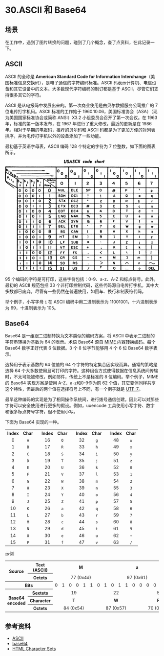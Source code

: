 # 30.ASCII 和 Base64
## <a name="situation"></a> 场景
在工作中，遇到了图片转换的问题，碰到了几个概念，查了点资料，在此记录一下。

## ASCII
ASCII 的全称是 **American Standard Code for Information Interchange**（美国标准信息交换码），是电子通信的字符编码标准。ASCII 码表示计算机、电信设备和其它设备中的文本。大多数现代字符编码的制订都是基于 ASCII，尽管它们支持很多其它的字符。

ASCII 是从电报码中发展出来的。第一次商业使用是由贝尔数据服务公司推广的 7 位电传打字机码。ASCII 标准的工作始于 1960.10.06，美国标准协会（ASA）（现为美国国家标准协会或简称 ANSI）X3.2 小组委员会召开了第一次会议。在 1963 年，标准的第一版本发布，在 1967 年进行了重大修改，最近的更新是在 1986 年。相对于早期的电报码，推荐的贝尔码和 ASCII 码都是为了更加方便的对列表排序，并为电传打字机以外的设备添加了一些功能。

最初基于英语字母表，ASCII 编码 128 个特定的字符为 7 位整数，如下面的图表所示。

![30-ascii][url-local-ascii]

95 个编码的字符是可打印，这些字符包括：0-9、a-z、A-Z 和标点符号。此外，最初的 ASCII 规范包括 33 个非打印控制代码，这些代码源自电传打字机。其中大多数都已废弃，尽管有一些仍然在普遍使用，如回车、换行和制表符代码。

举个例子，小写字母 `i` 在 ASCII 编码中用二进制表示为 11001001，十六进制表示为 69，十进制表示为 105。

## Base64
Base64 是一组跟二进制转换为文本类似的编码方案，将 ASCII 中表示二进制的字符串转换为基数为 64 的表示。术语 Base64 源自 [MIME 内容转换编码][url-wiki-content-transfer-encoding]。每个 Base64 数字正好代表 6 位数据。3 个 8 位字节能够用 4 个 6 位 Base64 数字表示。

选择用于表示基数的 64 位值的 64 个字符的特定集合因实现而异。通常的策略是选择 64 个大多数使用且可打印的字符。这种组合方式使得数据在信息系统间传输时，不太可能被修改，例如邮件，传统上不是标准的 8 位编码。举个例子，MIME 的 Base64 实现方案是使用 A-Z、a-z和0-9作为前 62 个值，其它变体同样共享这个特性，但最后的两个值在选择符号上不同，有一个例子就是 [UTF-7][url-wiki-utf-7]。

最早这种编码的实现是为了相同操作系统间，进行拨号通信创建。因此可以对那些字符可以安全使用进行更多的假设。例如，uuencode 工具使用小写字符、数字和很多标点符号字符，但不使用小写。

下面为 Base64 实现的一种。

<table class="wikitable" style="text-align:center">

<tbody><tr>
<th scope="col">Index</th>
<th scope="col">Char
</th>
<td rowspan="17">
</td>
<th scope="col">Index</th>
<th scope="col">Char
</th>
<td rowspan="17">
</td>
<th scope="col">Index</th>
<th scope="col">Char
</th>
<td rowspan="17">
</td>
<th scope="col">Index</th>
<th scope="col">Char
</th></tr>
<tr>
<td>0</td>
<td><code>A</code></td>
<td>16</td>
<td><code>Q</code></td>
<td>32</td>
<td><code>g</code></td>
<td>48</td>
<td><code>w</code>
</td></tr>
<tr>
<td>1</td>
<td><code>B</code></td>
<td>17</td>
<td><code>R</code></td>
<td>33</td>
<td><code>h</code></td>
<td>49</td>
<td><code>x</code>
</td></tr>
<tr>
<td>2</td>
<td><code>C</code></td>
<td>18</td>
<td><code>S</code></td>
<td>34</td>
<td><code>i</code></td>
<td>50</td>
<td><code>y</code>
</td></tr>
<tr>
<td>3</td>
<td><code>D</code></td>
<td>19</td>
<td><code>T</code></td>
<td>35</td>
<td><code>j</code></td>
<td>51</td>
<td><code>z</code>
</td></tr>
<tr>
<td>4</td>
<td><code>E</code></td>
<td>20</td>
<td><code>U</code></td>
<td>36</td>
<td><code>k</code></td>
<td>52</td>
<td><code>0</code>
</td></tr>
<tr>
<td>5</td>
<td><code>F</code></td>
<td>21</td>
<td><code>V</code></td>
<td>37</td>
<td><code>l</code></td>
<td>53</td>
<td><code>1</code>
</td></tr>
<tr>
<td>6</td>
<td><code>G</code></td>
<td>22</td>
<td><code>W</code></td>
<td>38</td>
<td><code>m</code></td>
<td>54</td>
<td><code>2</code>
</td></tr>
<tr>
<td>7</td>
<td><code>H</code></td>
<td>23</td>
<td><code>X</code></td>
<td>39</td>
<td><code>n</code></td>
<td>55</td>
<td><code>3</code>
</td></tr>
<tr>
<td>8</td>
<td><code>I</code></td>
<td>24</td>
<td><code>Y</code></td>
<td>40</td>
<td><code>o</code></td>
<td>56</td>
<td><code>4</code>
</td></tr>
<tr>
<td>9</td>
<td><code>J</code></td>
<td>25</td>
<td><code>Z</code></td>
<td>41</td>
<td><code>p</code></td>
<td>57</td>
<td><code>5</code>
</td></tr>
<tr>
<td>10</td>
<td><code>K</code></td>
<td>26</td>
<td><code>a</code></td>
<td>42</td>
<td><code>q</code></td>
<td>58</td>
<td><code>6</code>
</td></tr>
<tr>
<td>11</td>
<td><code>L</code></td>
<td>27</td>
<td><code>b</code></td>
<td>43</td>
<td><code>r</code></td>
<td>59</td>
<td><code>7</code>
</td></tr>
<tr>
<td>12</td>
<td><code>M</code></td>
<td>28</td>
<td><code>c</code></td>
<td>44</td>
<td><code>s</code></td>
<td>60</td>
<td><code>8</code>
</td></tr>
<tr>
<td>13</td>
<td><code>N</code></td>
<td>29</td>
<td><code>d</code></td>
<td>45</td>
<td><code>t</code></td>
<td>61</td>
<td><code>9</code>
</td></tr>
<tr>
<td>14</td>
<td><code>O</code></td>
<td>30</td>
<td><code>e</code></td>
<td>46</td>
<td><code>u</code></td>
<td>62</td>
<td><code>+</code>
</td></tr>
<tr>
<td>15</td>
<td><code>P</code></td>
<td>31</td>
<td><code>f</code></td>
<td>47</td>
<td><code>v</code></td>
<td>63</td>
<td><code>/</code>
</td></tr></tbody>
</table>

示例
<table class="wikitable" style="text-align:center;">

<tbody><tr style="font-weight:bold;">
<th rowspan="2" scope="row">Source
</th>
<th scope="row">Text (ASCII)
</th>
<td colspan="8">M
</td>
<td colspan="8">a
</td>
<td colspan="8">n
</td></tr>
<tr>
<th scope="row">Octets
</th>
<td colspan="8">77 (0x4d)
</td>
<td colspan="8">97 (0x61)
</td>
<td colspan="8">110 (0x6e)
</td></tr>
<tr>
<th colspan="2" scope="row">Bits
</th>
<td>0</td>
<td>1</td>
<td>0</td>
<td>0</td>
<td>1</td>
<td>1</td>
<td>0</td>
<td>1
</td>
<td>0</td>
<td>1</td>
<td>1</td>
<td>0</td>
<td>0</td>
<td>0</td>
<td>0</td>
<td>1
</td>
<td>0</td>
<td>1</td>
<td>1</td>
<td>0</td>
<td>1</td>
<td>1</td>
<td>1</td>
<td>0
</td></tr>
<tr>
<th rowspan="3" scope="row">Base64<br>encoded
</th>
<th scope="row">Sextets
</th>
<td colspan="6">19
</td>
<td colspan="6">22
</td>
<td colspan="6">5
</td>
<td colspan="6">46
</td></tr>
<tr style="font-weight:bold;">
<th scope="row">Character
</th>
<td colspan="6">T
</td>
<td colspan="6">W
</td>
<td colspan="6">F
</td>
<td colspan="6">u
</td></tr>
<tr>
<th scope="row">Octets
</th>
<td colspan="6">84 (0x54)
</td>
<td colspan="6">87 (0x57)
</td>
<td colspan="6">70 (0x46)
</td>
<td colspan="6">117 (0x75)
</td></tr></tbody></table>


## <a name="reference"></a> 参考资料
- [ASCII][url-wiki-ascii]
- [base64][url-wiki-base64]
- [HTML Character Sets][url-w3schools-html-character-sets]

[url-wiki-ascii]:https://en.wikipedia.org/wiki/ASCII
[url-wiki-base64]:https://en.wikipedia.org/wiki/Base64
[url-w3schools-html-character-sets]:https://www.w3schools.com/charsets/default.asp
[url-blog]:http://www.cnblogs.com/skynet/archive/2011/05/03/2035105.html#!comments
[url-wiki-content-transfer-encoding]:https://en.wikipedia.org/wiki/MIME#Content-Transfer-Encoding
[url-wiki-utf-7]:https://en.wikipedia.org/wiki/UTF-7


[url-local-ascii]:../images/30/ascii.png
